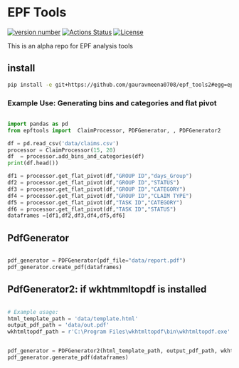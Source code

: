 # EPF Tools

[![version number](https://img.shields.io/github/v/release/gauravmeena0708/epf_tools2.svg)](https://github.com/gauravmeena0708/epf_tools2/releases) [![Actions Status](https://github.com/gauravmeena0708/epf_tools2/workflows/Test/badge.svg)](https://github.com/gauravmeena0708/epf_tools2/actions) [![License](https://img.shields.io/github/license/gauravmeena0708/epf_tools2)](https://github.com/gauravmeena0708/epf_tools2/blob/main/LICENSE)

This is an alpha repo for EPF analysis tools


## install

```bash
pip install -e git+https://github.com/gauravmeena0708/epf_tools2#egg=epftools2
```

### Example Use: Generating bins and categories and flat pivot

```python

import pandas as pd
from epftools import  ClaimProcessor, PDFGenerator, , PDFGenerator2

df = pd.read_csv('data/claims.csv')
processor = ClaimProcessor(15, 20)
df  = processor.add_bins_and_categories(df)
print(df.head())
```

```python
df1 = processor.get_flat_pivot(df,"GROUP ID","days_Group")
df2 = processor.get_flat_pivot(df,"GROUP ID","STATUS")
df3 = processor.get_flat_pivot(df,"GROUP ID","CATEGORY")
df4 = processor.get_flat_pivot(df,"GROUP ID","CLAIM TYPE")
df5 = processor.get_flat_pivot(df,"TASK ID","CATEGORY")
df6 = processor.get_flat_pivot(df,"TASK ID","STATUS")
dataframes =[df1,df2,df3,df4,df5,df6]
```

## PdfGenerator

```python

pdf_generator = PDFGenerator(pdf_file="data/report.pdf")
pdf_generator.create_pdf(dataframes)

```
## PdfGenerator2: if wkhtmmltopdf is installed
```python

# Example usage:
html_template_path = 'data/template.html'
output_pdf_path = 'data/out.pdf'
wkhtmltopdf_path = r'C:\Program Files\wkhtmltopdf\bin\wkhtmltopdf.exe'


pdf_generator = PDFGenerator2(html_template_path, output_pdf_path, wkhtmltopdf_path)
pdf_generator.generate_pdf(dataframes)
```
